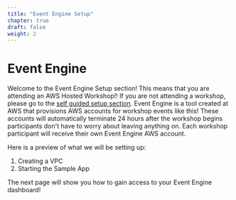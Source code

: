 ```yaml
---
title: "Event Engine Setup"
chapter: true
draft: false
weight: 2
---
```


# Event Engine

Welcome to the Event Engine Setup section! This means that you are attending an AWS Hosted Workshop!! If you are not attending a workshop, please go to the [self guided setup section](030_self_guided_setup.html"). Event Engine is a tool created at AWS that provisions AWS accounts for workshop events like this! These accounts will automatically terminate 24 hours after the workshop begins participants don't have to worry about leaving anything on. Each workshop participant will receive their own Event Engine AWS account. 

Here is a preview of what we will be setting up:

1. Creating a VPC
1. Starting the Sample App

The next page will show you how to gain access to your Event Engine dashboard!
